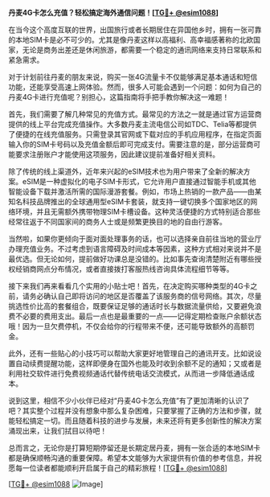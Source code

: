 **丹麦4G卡怎么充值？轻松搞定海外通信问题！[[TG💪+ @esim1088](https://t.me/s/esim1088)]**

在当今这个高度互联的世界，出国旅行或者长期居住在异国他乡时，拥有一张可靠的本地SIM卡是必不可少的。尤其是像丹麦这样以高福利、高幸福感著称的北欧国家，无论是商务出差还是休闲旅游，都需要一个稳定的通讯网络来支持日常联系和紧急需求。

对于计划前往丹麦的朋友来说，购买一张4G流量卡不仅能够满足基本通话和短信功能，还能享受高速上网体验。然而，很多人可能会遇到一个问题：如何为自己的丹麦4G卡进行充值呢？别担心，这篇指南将手把手教你解决这一难题！

首先，我们需要了解几种常见的充值方式。最常见的方法之一就是通过官方运营商提供的线上平台完成充值操作。大多数丹麦主流电信公司如TDC、Telia等都提供了便捷的在线充值服务。只需登录其官网或下载对应的手机应用程序，在指定页面输入你的SIM卡号码以及充值金额后即可完成支付。需要注意的是，部分运营商可能要求注册账户才能使用这项服务，因此建议提前准备好相关资料。

除了传统的线上渠道外，近年来兴起的eSIM技术也为用户带来了全新的解决方案。eSIM是一种虚拟化的电子SIM卡形式，它允许用户直接通过智能手机或其他智能设备下载并激活所需的国际漫游套餐。例如，市场上热销的一款产品——由某知名科技品牌推出的全球通用型eSIM卡套装，就支持一键切换多个国家地区的网络环境，并且无需额外携带物理SIM卡槽设备。这种灵活便捷的方式特别适合那些经常往返于不同国家间的商务人士或是频繁更换目的地的自由行游客。

当然啦，如果你更倾向于面对面处理事务的话，也可以选择亲自前往当地的营业厅办理充值业务。不过考虑到语言障碍及时间成本等因素，这种方式相对来说并不是最优选。但无论如何，提前做好功课总是没错的。比如事先查询清楚附近有哪些授权经销商网点分布情况，或者直接拨打客服热线咨询具体流程细节等等。

接下来我们再来看看几个实用的小贴士吧！首先，在决定购买哪种类型的4G卡之前，请务必确认自己即将访问的地区是否覆盖了该服务商的信号网络。其次，尽量挑选性价比高的套餐组合，既要保证足够的通话时长与数据流量供给，又要避免浪费不必要的费用支出。最后一点也是最重要的一点——记得定期检查账户余额状态哦！因为一旦欠费停机，不仅会给你的行程带来不便，还可能导致额外的高额罚金。

此外，还有一些贴心的小技巧可以帮助大家更好地管理自己的通讯开支。比如说设置自动续费提醒功能，这样即便身在国外也能及时收到余额不足的通知；又或者是利用社交软件进行免费视频通话代替传统电话交流模式，从而进一步降低通话成本。

说到这里，相信不少小伙伴已经对“丹麦4G卡怎么充值”有了更加清晰的认识了吧？其实整个过程并没有想象中那么复杂困难，只要掌握了正确的方法和步骤，就能轻松搞定一切。而且随着科技的进步与发展，未来还将有更多创新性的解决方案涌现出来，让我们拭目以待吧！

总而言之，无论你是打算短期停留还是长期定居丹麦，拥有一张合适的本地SIM卡都是确保顺畅沟通的重要保障。希望本文能够为大家提供有价值的参考信息，并祝愿每一位读者都能顺利开启属于自己的精彩旅程！[[TG💪+ @esim1088](https://t.me/s/esim1088)]

[[TG💪+ @esim1088](https://t.me/s/esim1088) ![Image](https://i.postimg.cc/4NQfJmqS/Snipaste-2025-05-13-00-14-12.png)]